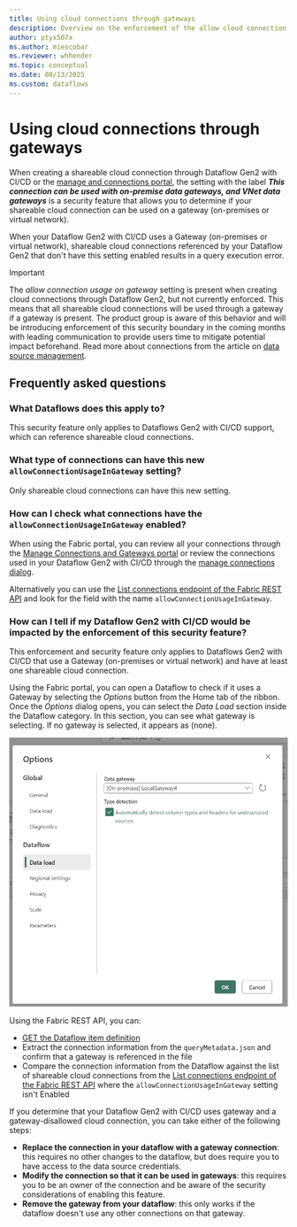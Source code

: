 ```yaml
---
title: Using cloud connections through gateways
description: Overview on the enforcement of the allow cloud connection usage on gateway setting for Dataflow Gen2 and its most frequently asked questions
author: ptyx507x
ms.author: miescobar
ms.reviewer: whhender
ms.topic: conceptual
ms.date: 08/13/2025
ms.custom: dataflows
---
```


# Using cloud connections through gateways

When creating a shareable cloud connection through Dataflow Gen2 with CI/CD or the [manage and connections portal](data-source-management.md), the setting with the label ***This connection can be used with on-premise data gateways, and VNet data gateways*** is a security feature that allows you to determine if your shareable cloud connection can be used on a gateway (on-premises or virtual network).

When your Dataflow Gen2 with CI/CD uses a Gateway (on-premises or virtual network), shareable cloud connections referenced by your Dataflow Gen2 that don't have this setting enabled results in a query execution error.

>[!IMPORTANT]
>The *allow connection usage on gateway* setting is present when creating cloud connections through Dataflow Gen2, but not currently enforced. This means that all shareable cloud connections will be used through a gateway if a gateway is present. The product group is aware of this behavior and will be introducing enforcement of this security boundary in the coming months with leading communication to provide users time to mitigate potential impact beforehand.
>Read more about connections from the article on [data source management](data-source-management.md).

## Frequently asked questions

### What Dataflows does this apply to?
This security feature only applies to Dataflows Gen2 with CI/CD support, which can reference shareable cloud connections.

### What type of connections can have this new `allowConnectionUsageInGateway` setting?
  Only shareable cloud connections can have this new setting.

### How can I check what connections have the `allowConnectionUsageInGateway` enabled?
  When using the Fabric portal, you can review all your connections through the [Manage Connections and Gateways portal](data-source-management.md) or review the connections used in your Dataflow Gen2 with CI/CD through the [manage connections dialog](/power-query/manage-connections).

  Alternatively you can use the [List connections endpoint of the Fabric REST API](/rest/api/fabric/core/connections/list-connections) and look for the field with the name `allowConnectionUsageInGateway`.

### How can I tell if my Dataflow Gen2 with CI/CD would be impacted by the enforcement of this security feature?

This enforcement and security feature only applies to Dataflows Gen2 with CI/CD that use a Gateway (on-premises or virtual network) and have at least one shareable cloud connection.

Using the Fabric portal, you can open a Dataflow to check if it uses a Gateway by selecting the *Options* button from the Home tab of the ribbon. Once the *Options* dialog opens, you can select the *Data Load* section inside the Dataflow category. In this section, you can see what gateway is selecting. If no gateway is selected, it appears as (none).

![Screenshot of the options dialog showing how a gateway with the name LocalGateway4 appears have been selected](media/dataflow-gen2-cloud-connection-gateway-use/options-dialog-gateway.png)

Using the Fabric REST API, you can:
* [GET the Dataflow item definition](/rest/api/fabric/dataflow/items/get-dataflow-definition)
* Extract the connection information from the `queryMetadata.json` and confirm that a gateway is referenced in the file
* Compare the connection information from the Dataflow against the list of shareable cloud connections from the [List connections endpoint of the Fabric REST API](/rest/api/fabric/core/connections/list-connections) where the `allowConnectionUsageInGateway` setting isn't Enabled

If you determine that your Dataflow Gen2 with CI/CD uses gateway and a gateway-disallowed cloud connection, you can take either of the following steps: 
* **Replace the connection in your dataflow with a gateway connection**: this requires no other changes to the dataflow, but does require you to have access to the data source credentials.
* **Modify the connection so that it can be used in gateways**: this requires you to be an owner of the connection and be aware of the security considerations of enabling this feature.
* **Remove the gateway from your dataflow**: this only works if the dataflow doesn't use any other connections on that gateway.

